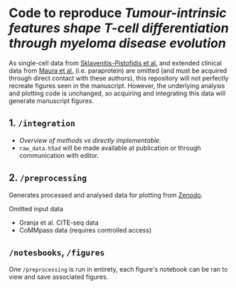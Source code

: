 # Code to reproduce _Tumour-intrinsic features shape T-cell differentiation through myeloma disease evolution_

As single-cell data from [Sklavenitis-Pistofidis et al.](https://doi.org/10.1016/j.ccell.2022.10.017) and extended clinical data from [Maura et al.](https://doi.org/10.1038/s43018-023-00657-1) (i.e. paraprotein) are omitted (and must be acquired through direct contact with these authors), this repository will not perfectly recreate figures seen in the manuscript. However, the underlying analysis and plotting code is unchanged, so acquiring and integrating this data will generate manuscript figures.

## 1. `/integration`

- _Overview of methods vs directly implementable._
- `raw_data.h5ad` will be made available at publication or through communication with editor.

## 2. `/preprocessing`

Generates processed and analysed data for plotting from [Zenodo](https://doi.org/10.5281/zenodo.13646014).

Omitted input data
- Granja et al. CITE-seq data
- CoMMpass data (requires controlled access)

## `/notesbooks`, `/figures`

One `/preprocessing` is run in entirety, each figure's notebook can be ran to view and save associated figures.